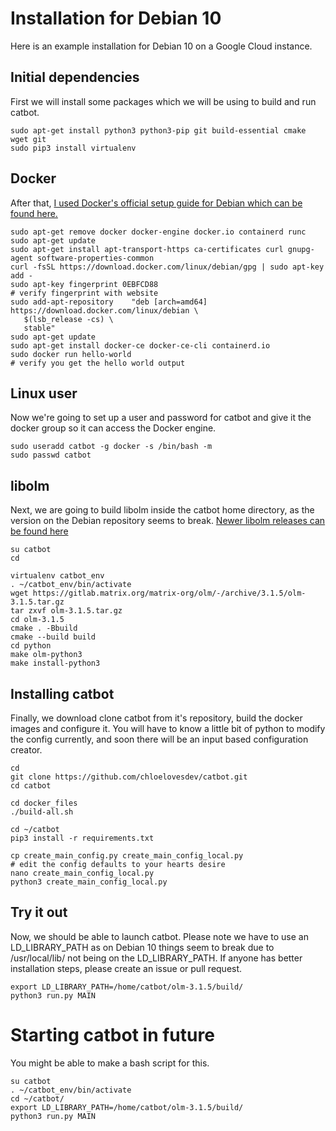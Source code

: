 
# Installation for Debian 10

Here is an example installation for Debian 10 on a Google Cloud instance.

## Initial dependencies

First we will install some packages which we will be using to build and run catbot.

```
sudo apt-get install python3 python3-pip git build-essential cmake wget git
sudo pip3 install virtualenv
```

## Docker

After that, [I used Docker's official setup guide for Debian which can be found here.](https://docs.docker.com/engine/install/debian/)

```
sudo apt-get remove docker docker-engine docker.io containerd runc
sudo apt-get update
sudo apt-get install apt-transport-https ca-certificates curl gnupg-agent software-properties-common
curl -fsSL https://download.docker.com/linux/debian/gpg | sudo apt-key add -
sudo apt-key fingerprint 0EBFCD88
# verify fingerprint with website
sudo add-apt-repository    "deb [arch=amd64] https://download.docker.com/linux/debian \
   $(lsb_release -cs) \
   stable"
sudo apt-get update
sudo apt-get install docker-ce docker-ce-cli containerd.io
sudo docker run hello-world
# verify you get the hello world output
```

## Linux user

Now we're going to set up a user and password for catbot and give it the docker group so it can access the Docker engine.

```
sudo useradd catbot -g docker -s /bin/bash -m
sudo passwd catbot
```

## libolm

Next, we are going to build libolm inside the catbot home directory, as the version on the Debian repository seems to break. [Newer libolm releases can be found here](https://gitlab.matrix.org/matrix-org/olm/-/releases)

```
su catbot
cd

virtualenv catbot_env
. ~/catbot_env/bin/activate
wget https://gitlab.matrix.org/matrix-org/olm/-/archive/3.1.5/olm-3.1.5.tar.gz
tar zxvf olm-3.1.5.tar.gz 
cd olm-3.1.5
cmake . -Bbuild
cmake --build build
cd python
make olm-python3
make install-python3
```

## Installing catbot

Finally, we download clone catbot from it's repository, build the docker images and configure it.
You will have to know a little bit of python to modify the config currently, and soon there will be an input based configuration creator.

```
cd
git clone https://github.com/chloelovesdev/catbot.git
cd catbot

cd docker_files
./build-all.sh

cd ~/catbot
pip3 install -r requirements.txt

cp create_main_config.py create_main_config_local.py
# edit the config defaults to your hearts desire
nano create_main_config_local.py
python3 create_main_config_local.py
```

## Try it out

Now, we should be able to launch catbot. Please note we have to use an LD_LIBRARY_PATH as on Debian 10 things seem to break due to /usr/local/lib/ not being on the LD_LIBRARY_PATH. If anyone has better installation steps, please create an issue or pull request.

```
export LD_LIBRARY_PATH=/home/catbot/olm-3.1.5/build/
python3 run.py MAIN
```

# Starting catbot in future

You might be able to make a bash script for this.

```
su catbot
. ~/catbot_env/bin/activate
cd ~/catbot/
export LD_LIBRARY_PATH=/home/catbot/olm-3.1.5/build/
python3 run.py MAIN
```